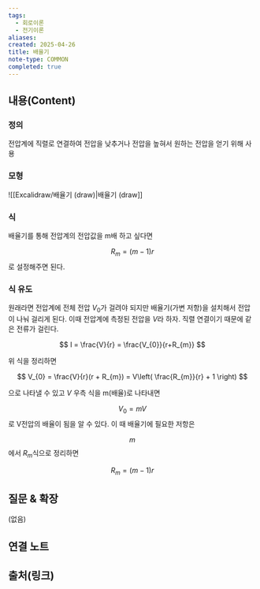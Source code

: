 ```yaml
---
tags:
  - 회로이론
  - 전기이론
aliases: 
created: 2025-04-26
title: 배율기
note-type: COMMON
completed: true
---
```


## 내용(Content)

### 정의

전압계에 직렬로 연결하여 전압을 낮추거나 전압을 높혀서 원하는 전압을 얻기 위해 사용

### 모형

![[Excalidraw/배율기 (draw)|배율기 (draw]]

### 식

배율기를 통해 전압계의 전압값을 m배 하고 싶다면

$$
R_{m} = (m-1)r
$$
로 설정해주면 된다.

### 식 유도

원래라면 전압계에 전체 전압 $V_{0}$가 걸려야 되지만 배율기(가변 저항)을 설치해서 전압이 나눠 걸리게 된다. 이때 전압계에 측정된 전압을 $V$라 하자. 직렬 연결이기 때문에 같은 전류가 걸린다.

$$
I = \frac{V}{r} = \frac{V_{0}}{r+R_{m}}
$$

위 식을 정리하면

$$
V_{0} = \frac{V}{r}(r + R_{m}) = V\left( \frac{R_{m}}{r} + 1 \right)
$$

으로 나타낼 수 있고 $V$ 우측 식을 m(배율)로 나타내면

$$
V_{0} = mV
$$
로 V전압의 배율이 됨을 알 수 있다. 이 때 배율기에 필요한 저항은

$$
m$$
에서 $R_{m}$식으로 정리하면

$$
R_{m} = (m-1)r
$$



## 질문 & 확장

(없음)

## 연결 노트

## 출처(링크)

